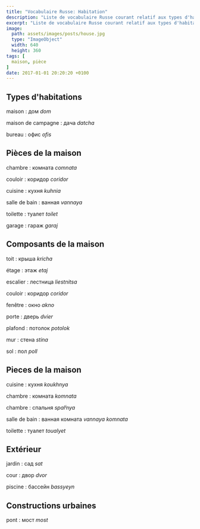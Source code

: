 ```yaml
---
title: "Vocabulaire Russe: Habitation"
description: "Liste de vocabulaire Russe courant relatif aux types d'habitations et pièces de la maison."
excerpt: "Liste de vocabulaire Russe courant relatif aux types d'habitations et pièces de la maison."
image:
  path: assets/images/posts/house.jpg
  type: "ImageObject"
  width: 640
  height: 360
tags: [
  maison, pièce
]
date: 2017-01-01 20:20:20 +0100
---
```


## Types d'habitations

maison
: дом
*dom*

maison de campagne
: дача
*datcha*

bureau
: офис
*ofis*


## Pièces de la maison

chambre
: комната
*comnata*

couloir
: коридор
*coridor*

cuisine
: кухня
*kuhnia*

salle de bain
: ванная
*vannaya*

toilette
: туалет
*toilet*

garage
: гараж
*garaj*


## Composants de la maison

toit
: крыша
*kricha*

étage
: этаж
*etaj*

escalier
: лестница
*liestnitsa*

couloir
: коридор
*coridor*

fenêtre
: окно
*akno*

porte
: дверь
*dvier*

plafond
: потолок
*potolok*

mur
: стена
*stina*

sol
: пол
*poll*


## Pieces de la maison

cuisine
: кухня
*koukhnya*

chambre
: комната
*komnata*

chambre
: спальня
*spalʲnya*

salle de bain
: ванная комната
*vannaya komnata*

toilette
: туалет
*toualyet*


## Extérieur

jardin
: сад
*sat*

cour
: двор
*dvor*

piscine
: бассейн
*bassyeyn*


## Constructions urbaines

pont
: мост
*most*
